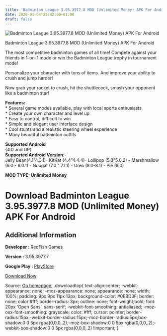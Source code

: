 ```yaml
---
title: 'Badminton League 3.95.3977.8 MOD (Unlimited Money) APK For Android'
date: 2020-01-04T23:42:00+01:00
draft: false
---
```


![Badminton League 3.95.3977.8 MOD (Unlimited Money) APK For Android](https://i1.wp.com/apkhome.net/wp-content/uploads/2020/01/Badminton-League-3.95.3977.8-MOD-Unlimited-Money.png "Badminton League 3.95.3977.8 MOD (Unlimited Money) APK For Android")

  

Badminton League 3.95.3977.8 MOD (Unlimited Money) APK For Android

The most competitive badminton games of all time! Compete against your friends in 1-on-1 mode or win the Badminton League trophy in tournament mode!

Personalize your character with tons of items. And improve your ability to crush and jump harder!

Now grab your racket to crush, hit the shuttlecock, smash your opponent like a badminton star!

**Features:**  
\* Several game modes available, play with local sports enthusiasts  
\* Create your own character and level up  
\* Easy to control, difficult to win  
\* Simple and elegant user interface design  
\* Cool stunts and a realistic steering wheel experience  
\* Many beautiful badminton outfits

**Supported Android**  
{4.0 and UP}  
**Supported Android Version**:-  
Jelly Bean(4.1"4.3.1)- KitKat (4.4"4.4.4)- Lollipop (5.0"5.0.2) - Marshmallow (6.0 - 6.0.1) - Nougat (7.0 " 7.1.1) - Oreo (8.0-8.1) - Pie (9.0)

**MOD TYPE: Unlimited Money**

Download Badminton League 3.95.3977.8 MOD (Unlimited Money) APK For Android
===========================================================================

Additional Information
----------------------

**Developer :** RedFish Games

**Version :** 3.95.3977.7

**Google Play :** [PlayStore](https://play.google.com/store/apps/details?id=badminton.king.sportsgame.smash)

  

[Download Now](https://store4app.co/post/badminton-league-3-95-3977-8-mod-unlimited-money-apk-for-android_1578162027)

  
Source: [Go homepage.](https://store4app.co/post/badminton-league-3-95-3977-8-mod-unlimited-money-apk-for-android_1578162027) .downloadtop{ text-align:center; -webkit-appearance: none; -moz-appearance: none; appearance: none; width: 100%; padding: 9px 9px 11px 13px; background-color: #0EBD3F; border: none; color:#fff; border-radius: 3px; outline: none; font-weight;bold; font: 20px 'Open Sans', sans-serif; -webkit-font-smoothing: antialiased; -moz-osx-font-smoothing: grayscale; color: #fff; cursor: pointer; border-radius:15px;-webkit-border-radius:15px;-moz-border-radius:5px;box-shadow:0 0 5px rgba(0,0,0,.2);-moz-box-shadow:0 0 5px rgba(0,0,0,.2);-webkit-box-shadow:0 0 5px rgba(0,0,0,.2) !important; }